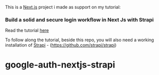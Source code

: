 This is a [Next.js](https://nextjs.org/) project i made as support on my tutorial: 

### Build a solid and secure login workflow in Next Js with Strapi 
Read the tutorial [here](https://popeating.medium.com/build-a-solid-and-secure-login-workflow-in-next-js-with-strapi-part-1-concept-and-setup-5155ebe622bb)

To follow along the tutorial, beside this repo, you will also need a working installation of [Strapi](https://strapi.io) - (https://github.com/strapi/strapi)


# google-auth-nextjs-strapi
